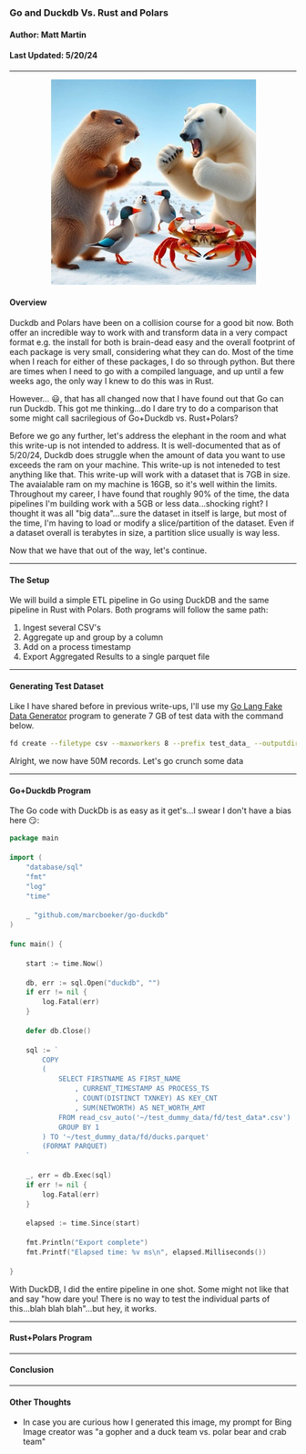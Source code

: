 ### Go and Duckdb Vs. Rust and Polars
#### Author: Matt Martin
#### Last Updated: 5/20/24

---

<div style="text-align: center;">
  <img src="./photos/go_v_rust_v3.jpg" alt="header image">
</div>


#### Overview
Duckdb and Polars have been on a collision course for a good bit now. Both offer an incredible way to work with and transform data in a very compact format e.g. the install for both is brain-dead easy and the overall footprint of each package is very small, considering what they can do. Most of the time when I reach for either of these packages, I do so through python. But there are times when I need to go with a compiled language, and up until a few weeks ago, the only way I knew to do this was in Rust. 

However... :smiley:, that has all changed now that I have found out that Go can run Duckdb. This got me thinking...do I dare try to do a comparison that some might call sacrilegious of Go+Duckdb vs. Rust+Polars?

Before we go any further, let's address the elephant in the room and what this write-up is not intended to address. It is well-documented that as of 5/20/24, Duckdb does struggle when the amount of data you want to use exceeds the ram on your machine. This write-up is not inteneded to test anything like that. This write-up will work with a dataset that is 7GB in size. The avaialable ram on my machine is 16GB, so it's well within the limits. Throughout my career, I have found that roughly 90% of the time, the data pipelines I'm building work with a 5GB or less data...shocking right? I thought it was all "big data"...sure the dataset in itself is large, but most of the time, I'm having to load or modify a slice/partition of the dataset. Even if a dataset overall is terabytes in size, a partition slice usually is way less.

Now that we have that out of the way, let's continue.

---
#### The Setup

We will build a simple ETL pipeline in Go using DuckDB and the same pipeline in Rust with Polars. Both programs will follow the same path:

1. Ingest several CSV's
2. Aggregate up and group by a column
3. Add on a process timestamp
4. Export Aggregated Results to a single parquet file

--- 
#### Generating Test Dataset
Like I have shared before in previous write-ups, I'll use my [Go Lang Fake Data Generator](https://github.com/mattmartin14/dream_machine/blob/main/go_code/fake_data/readme.md) program to generate 7 GB of test data with the command below.

```Bash
fd create --filetype csv --maxworkers 8 --prefix test_data_ --outputdir ~/test_dummy_data/fd --files 20 --rows 50000000
```

Alright, we now have 50M records. Let's go crunch some data

---
#### Go+Duckdb Program

The Go code with DuckDb is as easy as it get's...I swear I don't have a bias here :smirk::

```GO
package main

import (
	"database/sql"
	"fmt"
	"log"
	"time"

	_ "github.com/marcboeker/go-duckdb"
)

func main() {

	start := time.Now()

	db, err := sql.Open("duckdb", "")
	if err != nil {
		log.Fatal(err)
	}

	defer db.Close()

	sql := `
		COPY 
		(
			SELECT FIRSTNAME AS FIRST_NAME
				, CURRENT_TIMESTAMP AS PROCESS_TS
				, COUNT(DISTINCT TXNKEY) AS KEY_CNT
				, SUM(NETWORTH) AS NET_WORTH_AMT
			FROM read_csv_auto('~/test_dummy_data/fd/test_data*.csv')
			GROUP BY 1
		) TO '~/test_dummy_data/fd/ducks.parquet'
		(FORMAT PARQUET)
	`

	_, err = db.Exec(sql)
	if err != nil {
		log.Fatal(err)
	}

	elapsed := time.Since(start)

	fmt.Println("Export complete")
	fmt.Printf("Elapsed time: %v ms\n", elapsed.Milliseconds())

}

```

With DuckDB, I did the entire pipeline in one shot. Some might not like that and say "how dare you! There is no way to test the individual parts of this...blah blah blah"...but hey, it works. 

---
#### Rust+Polars Program


---
#### Conclusion


---
#### Other Thoughts

- In case you are curious how I generated this image, my prompt for Bing Image creator was "a gopher and a duck team vs. polar bear and crab team"
